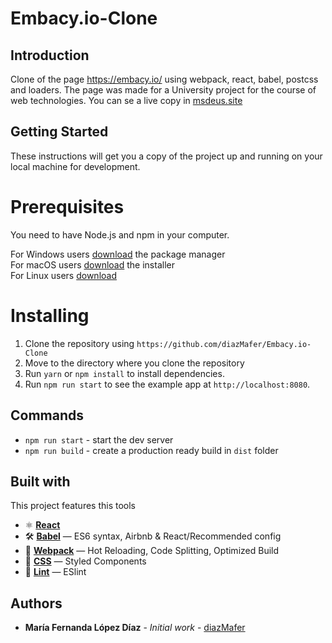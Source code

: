 # Embacy.io-Clone

## Introduction
Clone of the page https://embacy.io/ using webpack, react, babel, postcss and loaders. The page was made for a University project for the course of web technologies. You can se a live copy in [msdeus.site](http://msdeus.site/17160/web/Lab6/Index.html)

## Getting Started
These instructions will get you a copy of the project up and running on your local machine for development.

# Prerequisites
You need to have Node.js and npm in your computer. 

For Windows users [download](https://nodejs.org/en/#home-downloadhead) the package manager <br />
For macOS users [download](https://nodejs.org/en/download/) the installer <br />
For Linux users [download](https://nodejs.org/en/download/) 

# Installing
1. Clone the repository using `https://github.com/diazMafer/Embacy.io-Clone`
2. Move to the directory where you clone the repository <br />
3. Run `yarn` or `npm install` to install dependencies.<br />
4. Run `npm run start` to see the example app at `http://localhost:8080`.

## Commands
- `npm run start` - start the dev server
- `npm run build` - create a production ready build in `dist` folder

## Built with
This project features this tools

- ⚛ **[React](https://reactjs.org)** 
- 🛠 **[Babel](https://babeljs.io/)** — ES6 syntax, Airbnb & React/Recommended config
- 🚀 **[Webpack](https://webpack.js.org/)**  — Hot Reloading, Code Splitting, Optimized Build
- 💅 **[CSS](https://postcss.org/)** — Styled Components
- 💖  **[Lint](https://eslint.org/docs/user-guide/getting-started)** — ESlint

## Authors
* **María Fernanda López Díaz** - *Initial work* - [diazMafer](https://github.com/diazMafer)





